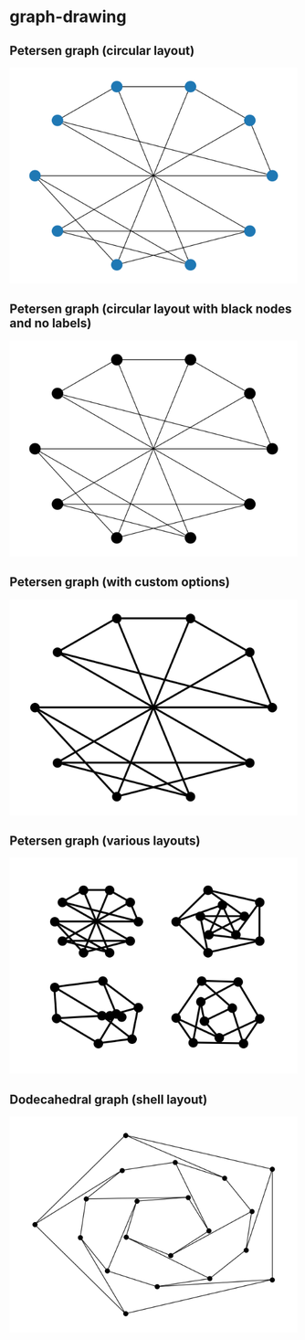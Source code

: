 # graph-drawing

## Petersen graph (circular layout)

![](img/petersen-circular.png)

## Petersen graph (circular layout with black nodes and no labels)

![](img/petersen-circular-black.png)

## Petersen graph (with custom options)

![](img/petersen-circular-options.png)

## Petersen graph (various layouts)

![](img/petersen-various.png)

## Dodecahedral graph (shell layout)

![](img/dodecahedral.png)